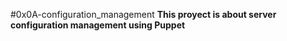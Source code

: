 #0x0A-configuration_management
__This proyect is about server configuration management using Puppet__